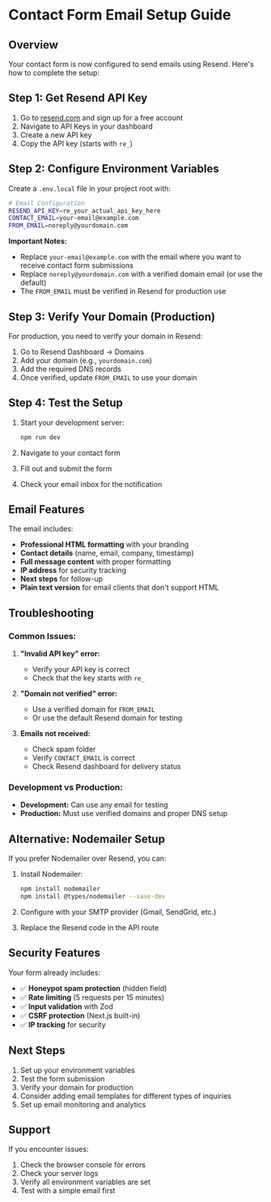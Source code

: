 # Contact Form Email Setup Guide

## Overview
Your contact form is now configured to send emails using Resend. Here's how to complete the setup:

## Step 1: Get Resend API Key

1. Go to [resend.com](https://resend.com) and sign up for a free account
2. Navigate to API Keys in your dashboard
3. Create a new API key
4. Copy the API key (starts with `re_`)

## Step 2: Configure Environment Variables

Create a `.env.local` file in your project root with:

```bash
# Email Configuration
RESEND_API_KEY=re_your_actual_api_key_here
CONTACT_EMAIL=your-email@example.com
FROM_EMAIL=noreply@yourdomain.com
```

**Important Notes:**
- Replace `your-email@example.com` with the email where you want to receive contact form submissions
- Replace `noreply@yourdomain.com` with a verified domain email (or use the default)
- The `FROM_EMAIL` must be verified in Resend for production use

## Step 3: Verify Your Domain (Production)

For production, you need to verify your domain in Resend:

1. Go to Resend Dashboard → Domains
2. Add your domain (e.g., `yourdomain.com`)
3. Add the required DNS records
4. Once verified, update `FROM_EMAIL` to use your domain

## Step 4: Test the Setup

1. Start your development server:
   ```bash
   npm run dev
   ```

2. Navigate to your contact form
3. Fill out and submit the form
4. Check your email inbox for the notification

## Email Features

The email includes:
- **Professional HTML formatting** with your branding
- **Contact details** (name, email, company, timestamp)
- **Full message content** with proper formatting
- **IP address** for security tracking
- **Next steps** for follow-up
- **Plain text version** for email clients that don't support HTML

## Troubleshooting

### Common Issues:

1. **"Invalid API key" error:**
   - Verify your API key is correct
   - Check that the key starts with `re_`

2. **"Domain not verified" error:**
   - Use a verified domain for `FROM_EMAIL`
   - Or use the default Resend domain for testing

3. **Emails not received:**
   - Check spam folder
   - Verify `CONTACT_EMAIL` is correct
   - Check Resend dashboard for delivery status

### Development vs Production:

- **Development:** Can use any email for testing
- **Production:** Must use verified domains and proper DNS setup

## Alternative: Nodemailer Setup

If you prefer Nodemailer over Resend, you can:

1. Install Nodemailer:
   ```bash
   npm install nodemailer
   npm install @types/nodemailer --save-dev
   ```

2. Configure with your SMTP provider (Gmail, SendGrid, etc.)

3. Replace the Resend code in the API route

## Security Features

Your form already includes:
- ✅ **Honeypot spam protection** (hidden field)
- ✅ **Rate limiting** (5 requests per 15 minutes)
- ✅ **Input validation** with Zod
- ✅ **CSRF protection** (Next.js built-in)
- ✅ **IP tracking** for security

## Next Steps

1. Set up your environment variables
2. Test the form submission
3. Verify your domain for production
4. Consider adding email templates for different types of inquiries
5. Set up email monitoring and analytics

## Support

If you encounter issues:
1. Check the browser console for errors
2. Check your server logs
3. Verify all environment variables are set
4. Test with a simple email first
